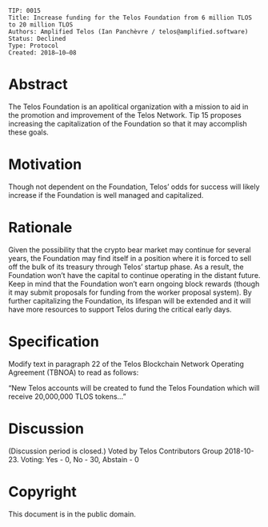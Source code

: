     TIP: 0015
    Title: Increase funding for the Telos Foundation from 6 million TLOS to 20 million TLOS
    Authors: Amplified Telos (Ian Panchèvre / telos@amplified.software)
    Status: Declined
    Type: Protocol
    Created: 2018–10–08

# Abstract

The Telos Foundation is an apolitical organization with a mission to aid in the promotion and improvement of the Telos Network. Tip 15 proposes increasing the capitalization of the Foundation so that it may accomplish these goals.

# Motivation

Though not dependent on the Foundation, Telos’ odds for success will likely increase if the Foundation is well managed and capitalized.

# Rationale

Given the possibility that the crypto bear market may continue for several years, the Foundation may find itself in a position where it is forced to sell off the bulk of its treasury through Telos’ startup phase. As a result, the Foundation won’t have the capital to continue operating in the distant future. Keep in mind that the Foundation won’t earn ongoing block rewards (though it may submit proposals for funding from the worker proposal system). By further capitalizing the Foundation, its lifespan will be extended and it will have more resources to support Telos during the critical early days.

# Specification

Modify text in paragraph 22 of the Telos Blockchain Network Operating Agreement (TBNOA) to read as follows:

“New Telos accounts will be created to fund the Telos Foundation which will receive 20,000,000 TLOS tokens…”

# Discussion

(Discussion period is closed.) Voted by Telos Contributors Group 2018-10-23. Voting: Yes - 0, No - 30, Abstain - 0

# Copyright

This document is in the public domain.
